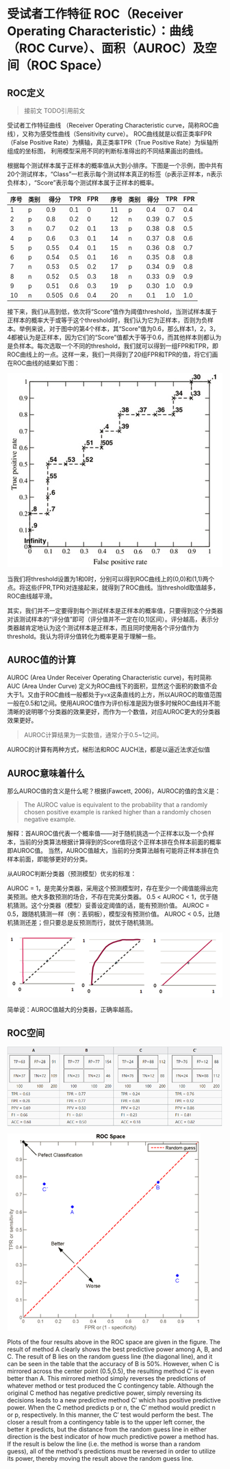 # 受试者工作特征 ROC（Receiver Operating Characteristic）：曲线（ROC Curve）、面积（AUROC）及空间（ROC Space）

## ROC定义

> 接前文 TODO引用前文

受试者工作特征曲线 （Receiver Operating Characteristic curve，简称ROC曲线），又称为感受性曲线（Sensitivity curve）。
ROC曲线就是以假正类率FPR（False Positive Rate）为横轴，真正类率TPR（True Positive Rate）为纵轴所组成的坐标图，
利用模型采用不同的判断标准得出的不同结果画出的曲线。

根据每个测试样本属于正样本的概率值从大到小排序。下图是一个示例，图中共有20个测试样本，“Class”一栏表示每个测试样本真正的标签（p表示正样本，n表示负样本），“Score”表示每个测试样本属于正样本的概率。


| 序号 | 类别 | 得分 | TPR | FPR | | 序号 | 类别 | 得分 | TPR | FPR |
| --- | --- | --- | --- | --- | --- | --- | --- | --- | --- | --- |
| 1 | p | 0.9 | 0.1 | 0 | |  11 | p | 0.4 | 0.7 | 0.4 |
| 2 | p | 0.8 | 0.2 | 0 | |  12 | n | 0.39 | 0.7 | 0.5 |
| 3 | n | 0.7 | 0.2 | 0.1 | |  13 | p | 0.38 | 0.8 | 0.5 |
| 4 | p | 0.6 | 0.3 | 0.1 | |  14 | n | 0.37 | 0.8 | 0.6 |
| 5 | p | 0.55 | 0.4 | 0.1 | |  15 | n | 0.36 | 0.8 | 0.7 |
| 6 | p | 0.54 | 0.5 | 0.1 | |  16 | n | 0.35 | 0.8 | 0.8 |
| 7 | n | 0.53 | 0.5 | 0.2 | |  17 | p | 0.34 | 0.9 | 0.8 |
| 8 | n | 0.52 | 0.5 | 0.3 | |  18 | n | 0.33 | 0.9 | 0.9 |
| 9 | p | 0.51 | 0.6 | 0.3 | |  19 | p | 0.30 | 1.0 | 0.9 |
| 10 | n | 0.505 | 0.6 | 0.4 | |  20 | n | 0.1 | 1.0 | 1.0 |

接下来，我们从高到低，依次将“Score”值作为阈值threshold，当测试样本属于正样本的概率大于或等于这个threshold时，我们认为它为正样本，否则为负样本。举例来说，对于图中的第4个样本，其“Score”值为0.6，那么样本1，2，3，4都被认为是正样本，因为它们的“Score”值都大于等于0.6，而其他样本则都认为是负样本。每次选取一个不同的threshold，我们就可以得到一组FPR和TPR，即ROC曲线上的一点。这样一来，我们一共得到了20组FPR和TPR的值，将它们画在ROC曲线的结果如下图：

![](roc_example.png)

当我们将threshold设置为1和0时，分别可以得到ROC曲线上的(0,0)和(1,1)两个点。将这些(FPR,TPR)对连接起来，就得到了ROC曲线。当threshold取值越多，ROC曲线越平滑。

其实，我们并不一定要得到每个测试样本是正样本的概率值，只要得到这个分类器对该测试样本的“评分值”即可（评分值并不一定在(0,1)区间）。评分越高，表示分类器越肯定地认为这个测试样本是正样本，而且同时使用各个评分值作为threshold。我认为将评分值转化为概率更易于理解一些。

## AUROC值的计算

AUROC (Area Under Receiver Operating Characteristic curve)，有时简称AUC (Area Under Curve) 
定义为ROC曲线下的面积，显然这个面积的数值不会大于1。又由于ROC曲线一般都处于y=x这条直线的上方，所以AUROC的取值范围一般在0.5和1之间。使用AUROC值作为评价标准是因为很多时候ROC曲线并不能清晰的说明哪个分类器的效果更好，而作为一个数值，对应AUROC更大的分类器效果更好。

> AUROC计算结果为一实数值，通常介于0.5~1之间。

AUROC的计算有两种方式，梯形法和ROC AUCH法，都是以逼近法求近似值

## AUROC意味着什么

那么AUROC值的含义是什么呢？根据(Fawcett, 2006)，AUROC的值的含义是：

> The AUROC value is equivalent to the probability that a randomly chosen positive example is ranked higher than a randomly chosen negative example.

解释：首AUROC值代表一个概率值——对于随机挑选一个正样本以及一个负样本，当前的分类算法根据计算得到的Score值将这个正样本排在负样本前面的概率即AUROC值。
当然，AUROC值越大，当前的分类算法越有可能将正样本排在负样本前面，即能够更好的分类。

从AUROC判断分类器（预测模型）优劣的标准：

AUROC = 1，是完美分类器，采用这个预测模型时，存在至少一个阈值能得出完美预测。绝大多数预测的场合，不存在完美分类器。
0.5 < AUROC < 1，优于随机猜测。这个分类器（模型）妥善设定阈值的话，能有预测价值。
AUROC = 0.5，跟随机猜测一样（例：丢铜板），模型没有预测价值。
AUROC < 0.5，比随机猜测还差；但只要总是反预测而行，就优于随机猜测。

![](three_aoc.png)

简单说：AUROC值越大的分类器，正确率越高。

## ROC空间

![](four_results.png)

![](roc_space.png)

Plots of the four results above in the ROC space are given in the figure. The result of method A clearly shows the best predictive power among A, B, and C. The result of B lies on the random guess line (the diagonal line), and it can be seen in the table that the accuracy of B is 50%. However, when C is mirrored across the center point (0.5,0.5), the resulting method C′ is even better than A. This mirrored method simply reverses the predictions of whatever method or test produced the C contingency table. Although the original C method has negative predictive power, simply reversing its decisions leads to a new predictive method C′ which has positive predictive power. When the C method predicts p or n, the C′ method would predict n or p, respectively. In this manner, the C′ test would perform the best. The closer a result from a contingency table is to the upper left corner, the better it predicts, but the distance from the random guess line in either direction is the best indicator of how much predictive power a method has. If the result is below the line (i.e. the method is worse than a random guess), all of the method's predictions must be reversed in order to utilize its power, thereby moving the result above the random guess line.
